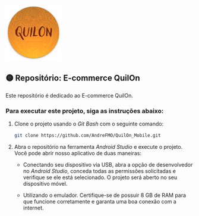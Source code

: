 <img src="img/quilon.png" width="150" height="150">

## 🟡 Repositório: E-commerce QuilOn


Este repositório é dedicado ao E-commerce QuilOn.


### Para executar este projeto, siga as instruções abaixo:


1. Clone o projeto usando o *Git Bash* com o seguinte comando:

    ```bash
    git clone https://github.com/AndreFMO/QuilOn_Mobile.git
    ```


2. Abra o repositório na ferramenta *Android Studio* e execute o projeto. Você pode abrir nosso aplicativo de duas maneiras:

    - Conectando seu dispositivo via USB, abra a opção de desenvolvedor no *Android Studio*, conceda todas as permissões solicitadas e verifique se ele está selecionado. O projeto será aberto no seu dispositivo móvel.


    - Utilizando o emulador. Certifique-se de possuir 8 GB de RAM para que funcione corretamente e garanta uma boa conexão com a internet.
